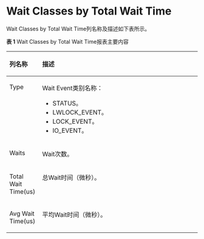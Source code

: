 # Wait Classes by Total Wait Time

Wait Classes by Total Wait Time列名称及描述如下表所示。

**表 1**  Wait Classes by Total Wait Time报表主要内容

<a name="table42308587231"></a>
<table><thead align="left"><tr id="row1023195813234"><th class="cellrowborder" valign="top" width="17.169999999999998%" id="mcps1.2.3.1.1"><p id="p8231958162311"><a name="p8231958162311"></a><a name="p8231958162311"></a>列名称</p>
</th>
<th class="cellrowborder" valign="top" width="82.83%" id="mcps1.2.3.1.2"><p id="p1923155815232"><a name="p1923155815232"></a><a name="p1923155815232"></a>描述</p>
</th>
</tr>
</thead>
<tbody><tr id="row623125811239"><td class="cellrowborder" valign="top" width="17.169999999999998%" headers="mcps1.2.3.1.1 "><p id="p352265393316"><a name="p352265393316"></a><a name="p352265393316"></a>Type</p>
</td>
<td class="cellrowborder" valign="top" width="82.83%" headers="mcps1.2.3.1.2 "><p id="p11522105313311"><a name="p11522105313311"></a><a name="p11522105313311"></a>Wait Event类别名称：</p>
<a name="ul10923115720334"></a><a name="ul10923115720334"></a><ul id="ul10923115720334"><li>STATUS。</li><li>LWLOCK_EVENT。</li><li>LOCK_EVENT。</li><li>IO_EVENT。</li></ul>
</td>
</tr>
<tr id="row123110587238"><td class="cellrowborder" valign="top" width="17.169999999999998%" headers="mcps1.2.3.1.1 "><p id="p45224533335"><a name="p45224533335"></a><a name="p45224533335"></a>Waits</p>
</td>
<td class="cellrowborder" valign="top" width="82.83%" headers="mcps1.2.3.1.2 "><p id="p75221453143317"><a name="p75221453143317"></a><a name="p75221453143317"></a>Wait次数。</p>
</td>
</tr>
<tr id="row1323111589238"><td class="cellrowborder" valign="top" width="17.169999999999998%" headers="mcps1.2.3.1.1 "><p id="p1352285313320"><a name="p1352285313320"></a><a name="p1352285313320"></a>Total Wait Time(us)</p>
</td>
<td class="cellrowborder" valign="top" width="82.83%" headers="mcps1.2.3.1.2 "><p id="p2522115393318"><a name="p2522115393318"></a><a name="p2522115393318"></a>总Wait时间（微秒）。</p>
</td>
</tr>
<tr id="row20231155818239"><td class="cellrowborder" valign="top" width="17.169999999999998%" headers="mcps1.2.3.1.1 "><p id="p0522155310337"><a name="p0522155310337"></a><a name="p0522155310337"></a>Avg Wait Time(us)</p>
</td>
<td class="cellrowborder" valign="top" width="82.83%" headers="mcps1.2.3.1.2 "><p id="p14522145323318"><a name="p14522145323318"></a><a name="p14522145323318"></a>平均Wait时间（微秒）。</p>
</td>
</tr>
</tbody>
</table>

